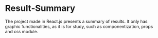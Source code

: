 # Result-Summary
The project made in React.js presents a summary of results. It only has graphic functionalities, as it is for study, such as componentization, props and css module.
